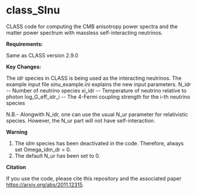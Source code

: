 # class_SInu
CLASS code for computing the CMB anisotropy power spectra and the matter power spectrum with massless self-interacting neutrinos.

**Requirements:**

Same as CLASS version 2.9.0

**Key Changes:**

The _idr_ species in CLASS is being used as the interacting neutrinos. The example input file sinu_example.ini explains the new input parameters.
N_idr -- Number of neutrino species
xi_idr -- Temperature of neutrino relative to photon
log_G_eff_idr_i -- The 4-Fermi coupling strength for the i-th neutrino species

N.B.- Alongwith N_idr, one can use the usual N_ur parameter for relativistic species. However, the N_ur part will not have self-interaction.

**Warning**
1. The _idm_ species has been deactivated in the code. Therefore, always set Omega_idm_dr = 0.
2. The default N_ur has been set to 0.

**Citation**

If you use the code, please cite this repository and the associated paper https://arxiv.org/abs/2011.12315.
